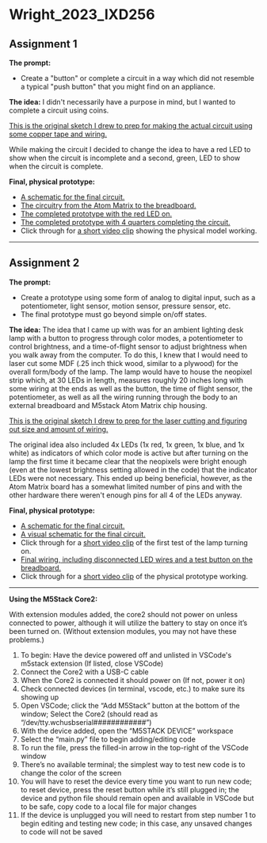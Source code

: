 # Wright_2023_IXD256

## Assignment 1

**The prompt:**
- Create a "button" or complete a circuit in a way which did not resemble a typical "push button" that you might find on an appliance.

**The idea:**
I didn't necessarily have a purpose in mind, but I wanted to complete a circuit using coins.

[This is the original sketch I drew to prep for making the actual circuit using some copper tape and wiring.](/../main/Week03/Week02_Concept.jpg)

While making the circuit I decided to change the idea to have a red LED to show when the circuit is incomplete and a second, green, LED to show when the circuit is complete.

**Final, physical prototype:**
- [A schematic for the final circuit.](/../main/Week03/QuarterCircuit_schem.jpg)
- [The circuitry from the Atom Matrix to the breadboard.](/../main/Week03/IMG_1936.JPG)
- [The completed prototype with the red LED on.](/../main/Week03/IMG_1937.JPG)
- [The completed prototype with 4 quarters completing the circuit.](/../main/Week03/IMG_1938.JPG)
- Click through for [a short video clip](https://github.com/blukoi/Wright_2023_IXD256/blob/main/Week03/IMG_1939.mov) showing the physical model working.

---

## Assignment 2

**The prompt:**
- Create a prototype using some form of analog to digital input, such as a potentiometer, light sensor, motion sensor, pressure sensor, etc.
- The final prototype must go beyond simple on/off states.

**The idea:**
The idea that I came up with was for an ambient lighting desk lamp with a button to progress through color modes, a potentiometer to control brightness, and a time-of-flight sensor to adjust brightness when you walk away from the computer. To do this, I knew that I would need to laser cut some MDF (.25 inch thick wood, similar to a plywood) for the overall form/body of the lamp. The lamp would have to house the neopixel strip which, at 30 LEDs in length, measures roughly 20 inches long with some wiring at the ends as well as the button, the time of flight sensor, the potentiometer, as well as all the wiring running through the body to an external breadboard and M5stack Atom Matrix chip housing.

[This is the original sketch I drew to prep for the laser cutting and figuring out size and amount of wiring.](/../main/Project2/WrightMax_Week4Concept1.jpg)

The original idea also included 4x LEDs (1x red, 1x green, 1x blue, and 1x white) as indicators of which color mode is active but after turning on the lamp the first time it became clear that the neopixels were bright enough (even at the lowest brightness setting allowed in the code) that the indicator LEDs were not necessary. This ended up being beneficial, however, as the Atom Matrix board has a somewhat limited number of pins and with the other hardware there weren't enough pins for all 4 of the LEDs anyway.

**Final, physical prototype:**
- [A schematic for the final circuit.](/../main/Project2/LampSchematic_schematic.png)
- [A visual schematic for the final circuit.](/../main/Project2/LampSchematic_breadboard.png)
- Click through for a [short video clip](https://github.com/blukoi/Wright_2023_IXD256/blob/main/Project2/video_0_abdb23ff86a8461cb4ceb66c09ab165b.MP4) of the first test of the lamp turning on.
- [Final wiring, including disconnected LED wires and a test button on the breadboard.](/../main/Project2/IMG_2025.JPG)
- Click through for a [short video clip](https://github.com/blukoi/Wright_2023_IXD256/blob/main/Project2/IMG_2017%20copy%202.mov) of the physical prototype working.

---

**Using the M5Stack Core2:**

With extension modules added, the core2 should not power on unless connected to power, although it will utilize the battery to stay on once it’s been turned on. (Without extension modules, you may not have these problems.)

1. To begin: Have the device powered off and unlisted in VSCode's m5stack extension (If listed, close VSCode)
2. Connect the Core2 with a USB-C cable
3. When the Core2 is connected it should power on (If not, power it on)
4. Check connected devices (in terminal, vscode, etc.) to make sure its showing up
5. Open VSCode; click the “Add M5Stack” button at the bottom of the window; Select the Core2 (should read as “/dev/tty.wchusbserial############”)
6. With the device added, open the “M5STACK DEVICE” workspace
7. Select the “main.py” file to begin adding/editing code
8. To run the file, press the filled-in arrow in the top-right of the VSCode window
9. There’s no available terminal; the simplest way to test new code is to change the color of the screen
10. You will have to reset the device every time you want to run new code; to reset device, press the reset button while it’s still plugged in; the device and python file should remain open and available in VSCode but to be safe, copy code to a local file for major changes
11. If the device is unplugged you will need to restart from step number 1 to begin editing and testing new code; in this case, any unsaved changes to code will not be saved